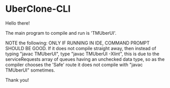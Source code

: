 # UberClone-CLI
Hello there!

The main program to compile and run is 'TMUberUI'.

NOTE the following: ONLY IF RUNNING IN IDE, COMMAND PROMPT SHOULD BE GOOD.
If it does not compile straight away, then instead of typing "javac TMUberUI", type "javac TMUberUI -Xlint",
this is due to the serviceRequests array of queues having an unchecked data type, so as the compiler chooses
the 'Safe' route it does not compile with "javac TMUberUI" sometimes.

Thank you!
